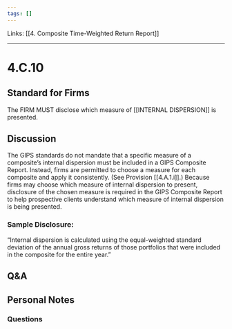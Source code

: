 ```yaml
---
tags: []
---
```

Links: [[4. Composite Time-Weighted Return Report]]
___
# 4.C.10
## Standard for Firms
The FIRM MUST disclose which measure of [[INTERNAL DISPERSION]] is presented.
## Discussion
The GIPS standards do not mandate that a specific measure of a composite’s internal dispersion must be included in a GIPS Composite Report. Instead, firms are permitted to choose a measure for each composite and apply it consistently. (See Provision [[4.A.1.i]].) Because firms may choose which measure of internal dispersion to present, disclosure of the chosen measure is required in the GIPS Composite Report to help prospective clients understand which measure of internal dispersion is being presented.
### Sample Disclosure:
“Internal dispersion is calculated using the equal-weighted standard deviation of the annual gross returns of those portfolios that were included in the composite for the entire year.”
## Q&A

## Personal Notes

### Questions